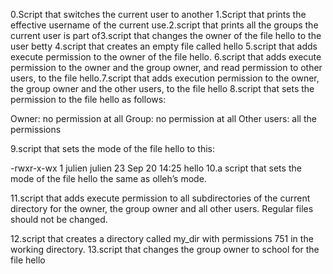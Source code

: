 0.Script that switches the current user to another
1.Script that prints the effective username of the current use.2.script that prints all the groups the current user is part of3.script that changes the owner of the file hello to the user betty
4.script that creates an empty file called hello
5.script that adds execute permission to the owner of the file hello.
6.script that adds execute permission to the owner and the group owner, and read permission to other users, to the file hello.7.script that adds execution permission to the owner, the group owner and the other users, to the file hello
8.script that sets the permission to the file hello as follows:

Owner: no permission at all
Group: no permission at all
Other users: all the permissions

9.script that sets the mode of the file hello to this:

-rwxr-x-wx 1 julien julien 23 Sep 20 14:25 hello
10.a script that sets the mode of the file hello the same as olleh’s mode.

11.script that adds execute permission to all subdirectories of the current directory for the owner, the group owner and all other users. Regular files should not be changed.

12.script that creates a directory called my_dir with permissions 751 in the working directory.
13.script that changes the group owner to school for the file hello


